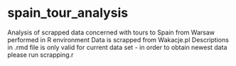 # spain_tour_analysis

Analysis of scrapped data concerned with tours to Spain from Warsaw performed in R environment
Data is scrapped from Wakacje.pl
Descriptions in .rmd file is only valid for current data set - in order to obtain newest data please run scrapping.r
